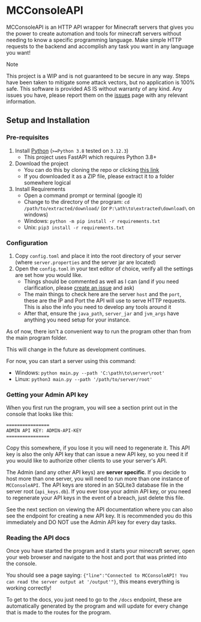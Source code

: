 # MCConsoleAPI

MCConsoleAPI is an HTTP API wrapper for Minecraft servers that gives you the power to create automation and tools for minecraft servers without needing to know a specific programming language. Make simple HTTP requests to the backend and accomplish any task you want in any language you want!

> [!NOTE]
> This project is a WIP and is not guaranteed to be secure in any way. Steps have been taken to mitigate some attack vectors, but no application is 100% safe. This software is provided AS IS without warranty of any kind. Any issues you have, please report them on the [issues](https://github.com/Column01/MCConsoleAPI/issues) page with any relevant information.

## Setup and Installation

### Pre-requisites

1. Install [Python](https://www.python.org/downloads/) (`>=Python 3.8` tested on `3.12.3`)
    - This project uses FastAPI which requires Python 3.8+
2. Download the project
    - You can do this by cloning the repo or clicking [this link](https://github.com/Column01/MCConsoleAPI/archive/refs/heads/master.zip)
    - If you downloaded it as a ZIP file, please extract it to a folder somewhere logical
3. Install Requirements
    - Open a command prompt or terminal (google it)
    - Change to the directory of the program: `cd /path/to/extracted/download/` (or `P:\ath\to\extracted\download\` on windows)
    - Windows: `python -m pip install -r requirements.txt`
    - Unix: `pip3 install -r requirements.txt`

### Configuration

1. Copy `config.toml` and place it into the root directory of your server (where `server.properties` and the server jar are located)
2. Open the `config.toml` in your text editor of choice, verify all the settings are set how you would like.
    - Things should be commented as well as I can (and if you need clarification, please [create an issue](https://github.com/Column01/MCConsoleAPI/issues) and ask)
    - The main things to check here are the server `host` and the `port`, these are the IP and Port the API will use to serve HTTP requests. This is also the info you need to develop any tools around it
    - After that, ensure the `java_path`, `server_jar` and `jvm_args` have anything you need setup for your instance.

As of now, there isn't a convenient way to run the program other than from the main program folder.

This will change in the future as development continues.

For now, you can start a server using this command:

- Windows: `python main.py --path 'C:\path\to\server\root'`
- Linux: `python3 main.py --path '/path/to/server/root'`

### Getting your Admin API key

When you first run the program, you will see a section print out in the console that looks like this:

```txt
================
ADMIN API KEY: ADMIN-API-KEY
================
```

Copy this somewhere, if you lose it you will need to regenerate it. This API key is also the only API key that can issue a new API key, so you need it if you would like to authorize other clients to use your server's API.

The Admin (and any other API keys) are **server specific**. If you decide to host more than one server, you will need to run more than one instance of `MCConsoleAPI`. The API keys are stored in an SQLite3 database file in the server root (`api_keys.db`). If you ever lose your admin API key, or you need to regenerate your API keys in the event of a breach, just delete this file.

See the next section on viewing the API documentation where you can also see the endpoint for creating a new API key. It is recommended you do this immediately and DO NOT use the Admin API key for every day tasks.

### Reading the API docs

Once you have started the program and it starts your minecraft server, open your web browser and navigate to the host and port that was printed into the console.

You should see a page saying: `{"line":"Connected to MCConsoleAPI! You can read the server output at '/output'"}`, this means everything is working correctly!

To get to the docs, you just need to go to the `/docs` endpoint, these are automatically generated by the program and will update for every change that is made to the routes for the program.
